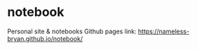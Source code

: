 # notebook
Personal site &amp; notebooks
Github pages link: https://nameless-bryan.github.io/notebook/

